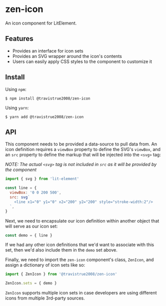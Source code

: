 # zen-icon

An icon component for LitElement.

## Features

- Provides an interface for icon sets
- Provides an SVG wrapper around the icon's contents
- Users can easily apply CSS styles to the component to customize it

## Install

Using `npm`:

```
$ npm install @travistrue2008/zen-icon
```

Using `yarn`:

```
$ yarn add @travistrue2008/zen-icon
```

## API

This component needs to be provided a data-source to pull data from.
An icon definition requires a `viewBox` property to define the SVG's `viewBox`, and an `src` property to define the markup that will be injected into the `<svg>` tag:

_NOTE: The actual `<svg>` tag is not included in `src` as it will be provided by the component_

```js
import { svg } from 'lit-element'

const line = {
  viewBox: '0 0 200 500',
  src: svg`
    <line x1="0" y1="0" x2="200" y2="200" style="stroke-width:2"/>
  `,
}
```

Next, we need to encapsulate our icon definition within another object that will serve as our icon set:

```js
const demo = { line }
```

If we had any other icon definitions that we'd want to associate with this set, then we'd also include them in the `demo` set above.

Finally, we need to import the `zen-icon` component's class, `ZenIcon`, and assign a dictionary of icon sets like so:

```js
import { ZenIcon } from '@travistrue2008/zen-icon'

ZenIcon.sets = { demo }
```

`ZenIcon` supports multiple icon sets in case developers are using different icons from multiple 3rd-party sources.

